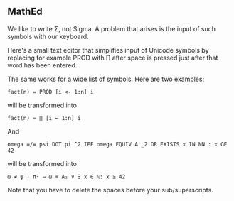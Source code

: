 ## MathEd



We like to write Σ, not Sigma. A problem that arises is the input of such symbols with our keyboard.

Here's a small text editor that simplifies input of Unicode symbols by replacing for example PROD with ∏ after space is pressed just after that word has been entered.

The same works for a wide list of symbols. Here are two examples:

```
fact(n) = PROD [i <- 1:n] i
```
will be transformed into

```
fact(n) = ∏ [i ← 1:n] i
```

And

```
omega =/= psi DOT pi ^2 IFF omega EQUIV A _2 OR EXISTS x IN NN : x GE 42
```
will be transformed into

```
ω ≠ ψ · π² ⇔ ω ≡ A₂ ∨ ∃ x ∈ ℕ: x ≥ 42
```
Note that you have to delete the spaces before your sub/superscripts.
